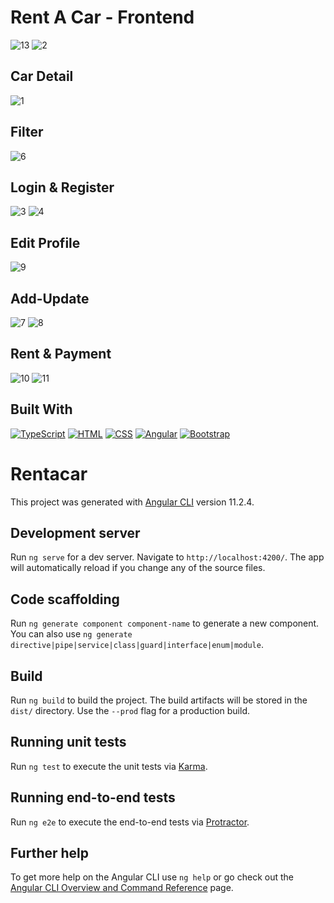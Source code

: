 # Rent A Car - Frontend 
![13](https://user-images.githubusercontent.com/45246123/115303266-15d8c600-a16c-11eb-9802-a8184495bcd8.JPG)
![2](https://user-images.githubusercontent.com/45246123/115303368-3143d100-a16c-11eb-9a7e-1c87b50a93b1.JPG)
## Car Detail
![1](https://user-images.githubusercontent.com/45246123/115303233-078aaa00-a16c-11eb-99ae-d7c49a93580d.JPG)
## Filter
![6](https://user-images.githubusercontent.com/45246123/115294807-bbd30300-a161-11eb-98d4-0a6d31e5dbee.JPG)
## Login & Register
![3](https://user-images.githubusercontent.com/45246123/115294884-d5744a80-a161-11eb-8e72-4aab3b55bbf0.JPG)
![4](https://user-images.githubusercontent.com/45246123/115294903-d9a06800-a161-11eb-9dc5-50bf32615b93.JPG)
## Edit Profile
![9](https://user-images.githubusercontent.com/45246123/115294988-ecb33800-a161-11eb-9fc6-aec43253fd8f.JPG)
## Add-Update
![7](https://user-images.githubusercontent.com/45246123/115294957-e755ed80-a161-11eb-8c82-1231944da595.JPG)
![8](https://user-images.githubusercontent.com/45246123/115294964-e91fb100-a161-11eb-855b-f26c45a23842.JPG)
## Rent & Payment
![10](https://user-images.githubusercontent.com/45246123/115295383-5e8b8180-a162-11eb-9919-b248f3110ba8.JPG)
![11](https://user-images.githubusercontent.com/45246123/115295389-60554500-a162-11eb-897b-6a9d8c5e2c9b.JPG)
## Built With
[![TypeScript](https://img.shields.io/badge/TypeScript-007ACC?style=for-the-badge&logo=typescript&logoColor=white)](https://www.typescriptlang.org/)
[![HTML](https://img.shields.io/badge/HTML-F9A03C?style=for-the-badge&logo=html5&logoColor=white)](w3schools.com/html/)
[![CSS](https://img.shields.io/badge/CSS-FB542B?style=for-the-badge&logo=css3&logoColor=white)](https://www.w3schools.com/css/)
[![Angular](https://img.shields.io/badge/Angular-DD0031?style=for-the-badge&logo=angular&logoColor=white)](https://angular.io/)
[![Bootstrap](https://img.shields.io/badge/Bootstrap-563D7C?style=for-the-badge&logo=bootstrap&logoColor=white)](https://getbootstrap.com/)

# Rentacar

This project was generated with [Angular CLI](https://github.com/angular/angular-cli) version 11.2.4.

## Development server

Run `ng serve` for a dev server. Navigate to `http://localhost:4200/`. The app will automatically reload if you change any of the source files.

## Code scaffolding

Run `ng generate component component-name` to generate a new component. You can also use `ng generate directive|pipe|service|class|guard|interface|enum|module`.

## Build

Run `ng build` to build the project. The build artifacts will be stored in the `dist/` directory. Use the `--prod` flag for a production build.

## Running unit tests

Run `ng test` to execute the unit tests via [Karma](https://karma-runner.github.io).

## Running end-to-end tests

Run `ng e2e` to execute the end-to-end tests via [Protractor](http://www.protractortest.org/).

## Further help

To get more help on the Angular CLI use `ng help` or go check out the [Angular CLI Overview and Command Reference](https://angular.io/cli) page.
